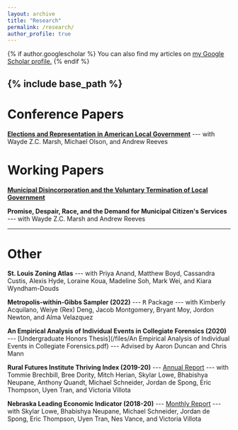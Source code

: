 ```yaml
---
layout: archive
title: "Research"
permalink: /research/
author_profile: true
---
```


{% if author.googlescholar %}
  You can also find my articles on <u><a href="{{author.googlescholar}}">my Google Scholar profile</a>.</u>
{% endif %}

{% include base_path %}
-----

Conference Papers
=====
[**Elections and Representation in American Local Government**](/files/papers/20230926-elections_and_representation_in_american_local_government.pdf) --- with Wayde Z.C. Marsh, Michael Olson, and Andrew Reeves

Working Papers
=====
[**Municipal Disincorporation and the Voluntary Termination of Local Government**](/files/papers/20230117-municipal_disincorporation_and_the_voluntary_termination_of_local_government.pdf)

**Promise, Despair, Race, and the Demand for Municipal Citizen's Services** --- with Wayde Z.C. Marsh and Andrew Reeves

-----

Other
=====
**St. Louis Zoning Atlas** --- with Priya Anand, Matthew Boyd, Cassandra Custis, Alexis Hyde, Loraine Koua, Madeline Soh, Mark Wei, and Kiara Wyndham-Douds

**Metropolis-within-Gibbs Sampler (2022)** --- <tt>R</tt> Package --- with Kimberly Acquilano, Weiye (Rex) Deng, Jacob Montgomery, Bryant Moy, Jordon Newton, and Alma Velazquez

**An Empirical Analysis of Individual Events in Collegiate Forensics (2020)** --- [Undergraduate Honors Thesis](/files/An Empirical Analysis of Individual Events in Collegiate Forensics.pdf) --- Advised by Aaron Duncan and Chris Mann

**Rural Futures Institute Thriving Index (2019-20)** --- [Annual Report](https://ruralprosperityne.unl.edu/thriving-index) --- with Tommie Brechbill, Bree Dority, Mitch Herian, Skylar Lowe, Bhabishya Neupane, Anthony Quandt, Michael Schneider, Jordan de Spong, Eric Thompson, Uyen Tran, and Victoria Villota

**Nebraska Leading Economic Indicator (2018-20)** --- [Monthly Report](https://business.unl.edu/research/bureau-of-business-research/leading-economic-indicator-reports/) --- with Skylar Lowe, Bhabishya Neupane, Michael Schneider, Jordan de Spong, Eric Thompson, Uyen Tran, Nes Vance, and Victoria Villota

